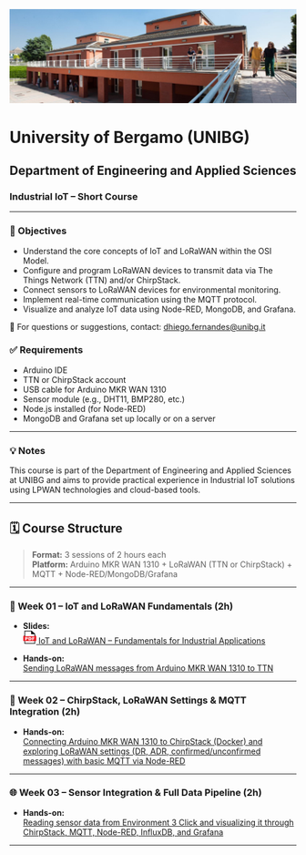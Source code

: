 ![Department of Engineering and Applied Sciences - Dalmine](./images/unibg_dalmine.jpg)

# University of Bergamo (UNIBG)

## Department of Engineering and Applied Sciences

### Industrial IoT – Short Course

---

### 📌 Objectives

- Understand the core concepts of IoT and LoRaWAN within the OSI Model.
- Configure and program LoRaWAN devices to transmit data via The Things Network (TTN) and/or ChirpStack.
- Connect sensors to LoRaWAN devices for environmental monitoring.
- Implement real-time communication using the MQTT protocol.
- Visualize and analyze IoT data using Node-RED, MongoDB, and Grafana.

📧 For questions or suggestions, contact: [dhiego.fernandes@unibg.it](mailto:dhiego.fernandes@unibg.it)

### ✅ Requirements

- Arduino IDE 
- TTN or ChirpStack account
- USB cable for Arduino MKR WAN 1310
- Sensor module (e.g., DHT11, BMP280, etc.)
- Node.js installed (for Node-RED)
- MongoDB and Grafana set up locally or on a server

---

### 💡 Notes

This course is part of the Department of Engineering and Applied Sciences at UNIBG and aims to provide practical experience in Industrial IoT solutions using LPWAN technologies and cloud-based tools.

---

## 🗓️ Course Structure

> **Format:** 3 sessions of 2 hours each  
> **Platform:** Arduino MKR WAN 1310 + LoRaWAN (TTN or ChirpStack) + MQTT + Node-RED/MongoDB/Grafana

---

### 📘 Week 01 – IoT and LoRaWAN Fundamentals (2h)

- **Slides:**  
  [<img src="images/pdf_logo1.png" alt="PDF" width="23" height="23" /> IoT and LoRaWAN – Fundamentals for Industrial Applications](lessons/week_01/week_01_IoT_LoRaWAN_Industrial_IoT_Dhiego.pdf)

- **Hands-on:**  
  [Sending LoRaWAN messages from Arduino MKR WAN 1310 to TTN](lessons/week_01/sources/)

---

### 🔧 Week 02 – ChirpStack, LoRaWAN Settings & MQTT Integration (2h)

- **Hands-on:**  
  [Connecting Arduino MKR WAN 1310 to ChirpStack (Docker) and exploring LoRaWAN settings (DR, ADR, confirmed/unconfirmed messages) with basic MQTT via Node-RED](lessons/week_02/sources/)

---

### 🌐 Week 03 – Sensor Integration & Full Data Pipeline (2h)

- **Hands-on:**  
  [Reading sensor data from Environment 3 Click and visualizing it through ChirpStack, MQTT, Node-RED, InfluxDB, and Grafana](lessons/week_03/sources/)

---







